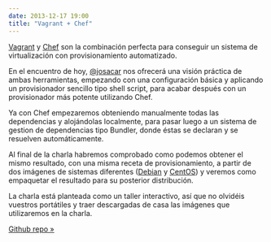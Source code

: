 ```yaml
---
date: 2013-12-17 19:00
title: "Vagrant + Chef"
---
```


[Vagrant](http://www.vagrantup.com) y [Chef](https://wiki.opscode.com/display/chef/Home) son la combinación perfecta para conseguir un sistema de virtualización con provisionamiento automatizado.

En el encuentro de hoy, [@josacar](http://twitter.com/josacar) nos ofrecerá una visión práctica de ambas herramientas, empezando con una configuración básica y aplicando un provisionador sencillo tipo shell script, para acabar después con un provisionador más potente utilizando Chef.

Ya con Chef empezaremos obteniendo manualmente todas las dependencias y alojándolas localmente, para pasar luego a un sistema de gestion de dependencias tipo Bundler, donde éstas se declaran y se resuelven automáticamente.

Al final de la charla habremos comprobado como podemos obtener el mismo resultado, con una misma receta de provisionamiento, a partir de dos imágenes de sistemas diferentes ([Debian](https://dl.dropboxusercontent.com/u/197673519/debian-7.2.0.box) y [CentOS](http://puppet-vagrant-boxes.puppetlabs.com/centos-64-x64-vbox4210-nocm.box)) y veremos como empaquetar el resultado para su posterior distribución.

La charla está planteada como un taller interactivo, así que no olvidéis vuestros portátiles y traer descargadas de casa las imágenes que utilizaremos en la charla.

[Github repo »](https://github.com/josacar/valenciarb-workshop)
